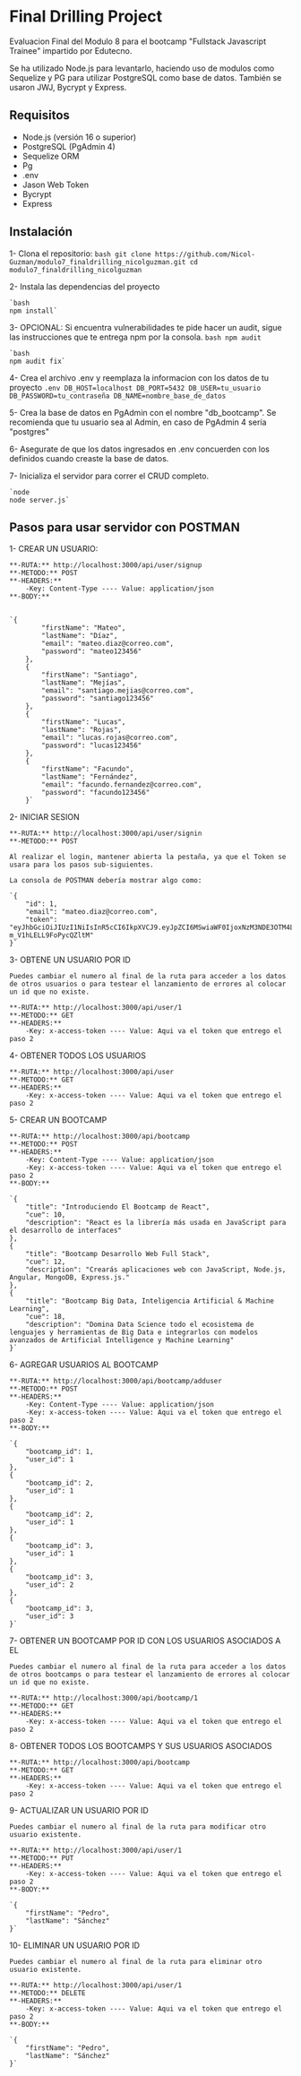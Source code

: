 # Final Drilling Project

Evaluacion Final del Modulo 8 para el bootcamp "Fullstack Javascript Trainee" impartido por Edutecno.

Se ha utilizado Node.js para levantarlo, haciendo uso de modulos como Sequelize y PG para utilizar PostgreSQL como base de datos. También se usaron JWJ, Bycrypt y Express.

## Requisitos

- Node.js (versión 16 o superior)
- PostgreSQL (PgAdmin 4)
- Sequelize ORM
- Pg
- .env
- Jason Web Token
- Bycrypt
- Express

## Instalación

1- Clona el repositorio:
   `bash
   git clone https://github.com/Nicol-Guzman/modulo7_finaldrilling_nicolguzman.git
   cd modulo7_finaldrilling_nicolguzman`

2- Instala las dependencias del proyecto
    
    `bash
    npm install`

3- OPCIONAL: Si encuentra vulnerabilidades  te pide hacer un audit, sigue las instrucciones que te entrega npm por la consola.
    `bash
    npm audit`

    `bash
    npm audit fix`

4- Crea el archivo .env y reemplaza la informacion con los datos de tu proyecto
    `.env
    DB_HOST=localhost
    DB_PORT=5432
    DB_USER=tu_usuario
    DB_PASSWORD=tu_contraseña
    DB_NAME=nombre_base_de_datos`

5- Crea la base de datos en PgAdmin con el nombre "db_bootcamp". Se recomienda que tu usuario sea al Admin, en caso de PgAdmin 4 sería "postgres"
     
6- Asegurate de que los datos ingresados en .env concuerden con los definidos cuando creaste la base de datos.

7- Inicializa el servidor para correr el CRUD completo.

    `node
    node server.js`

## Pasos para usar servidor con POSTMAN

1- CREAR UN USUARIO:
    
    **-RUTA:** http://localhost:3000/api/user/signup
    **-METODO:** POST
    **-HEADERS:**
        -Key: Content-Type ---- Value: application/json
    **-BODY:**
    
    
    `{
            "firstName": "Mateo",
            "lastName": "Díaz",
            "email": "mateo.diaz@correo.com",
            "password": "mateo123456"
        },
        {
            "firstName": "Santiago",
            "lastName": "Mejías",
            "email": "santiago.mejias@correo.com",
            "password": "santiago123456"
        },
        {
            "firstName": "Lucas",
            "lastName": "Rojas",
            "email": "lucas.rojas@correo.com",
            "password": "lucas123456"
        },
        {
            "firstName": "Facundo",
            "lastName": "Fernández",
            "email": "facundo.fernandez@correo.com",
            "password": "facundo123456"
        }`

2- INICIAR SESION

    **-RUTA:** http://localhost:3000/api/user/signin
    **-METODO:** POST
    
    Al realizar el login, mantener abierta la pestaña, ya que el Token se usara para los pasos sub-siguientes.

    La consola de POSTMAN debería mostrar algo como:

    `{
        "id": 1,
        "email": "mateo.diaz@correo.com",
        "token": "eyJhbGciOiJIUzI1NiIsInR5cCI6IkpXVCJ9.eyJpZCI6MSwiaWF0IjoxNzM3NDE3OTM4LCJleHAiOjE3Mzc1MDQzMzh9.hevWgRFrtuBQ71LkeM1Vh4-m_V1hLELL9FoPycQZltM"
    }`

3- OBTENE UN USUARIO POR ID

    Puedes cambiar el numero al final de la ruta para acceder a los datos de otros usuarios o para testear el lanzamiento de errores al colocar un id que no existe.
    
    **-RUTA:** http://localhost:3000/api/user/1
    **-METODO:** GET
    **-HEADERS:**
        -Key: x-access-token ---- Value: Aqui va el token que entrego el paso 2
    
4- OBTENER TODOS LOS USUARIOS

    **-RUTA:** http://localhost:3000/api/user
    **-METODO:** GET
    **-HEADERS:**
        -Key: x-access-token ---- Value: Aqui va el token que entrego el paso 2

5- CREAR UN BOOTCAMP

    **-RUTA:** http://localhost:3000/api/bootcamp
    **-METODO:** POST
    **-HEADERS:**
        -Key: Content-Type ---- Value: application/json
        -Key: x-access-token ---- Value: Aqui va el token que entrego el paso 2
    **-BODY:**

    `{
        "title": "Introduciendo El Bootcamp de React",
        "cue": 10,
        "description": "React es la librería más usada en JavaScript para el desarrollo de interfaces"
    },
    {
        "title": "Bootcamp Desarrollo Web Full Stack",
        "cue": 12,
        "description": "Crearás aplicaciones web con JavaScript, Node.js, Angular, MongoDB, Express.js."
    },
    {
        "title": "Bootcamp Big Data, Inteligencia Artificial & Machine Learning",
        "cue": 18,
        "description": "Domina Data Science todo el ecosistema de lenguajes y herramientas de Big Data e integrarlos con modelos avanzados de Artificial Intelligence y Machine Learning"
    }`

6- AGREGAR USUARIOS AL BOOTCAMP

    **-RUTA:** http://localhost:3000/api/bootcamp/adduser
    **-METODO:** POST
    **-HEADERS:**
        -Key: Content-Type ---- Value: application/json
        -Key: x-access-token ---- Value: Aqui va el token que entrego el paso 2
    **-BODY:**

    `{
        "bootcamp_id": 1,
        "user_id": 1
    },
    {
        "bootcamp_id": 2,
        "user_id": 1
    },
    {
        "bootcamp_id": 2,
        "user_id": 1
    },
    {
        "bootcamp_id": 3,
        "user_id": 1
    },
    {
        "bootcamp_id": 3,
        "user_id": 2
    },
    {
        "bootcamp_id": 3,
        "user_id": 3
    }`

7- OBTENER UN BOOTCAMP POR ID CON LOS USUARIOS ASOCIADOS A EL

    Puedes cambiar el numero al final de la ruta para acceder a los datos de otros bootcamps o para testear el lanzamiento de errores al colocar un id que no existe.

    **-RUTA:** http://localhost:3000/api/bootcamp/1
    **-METODO:** GET
    **-HEADERS:**
        -Key: x-access-token ---- Value: Aqui va el token que entrego el paso 2
    
8- OBTENER TODOS LOS BOOTCAMPS Y SUS USUARIOS ASOCIADOS

    **-RUTA:** http://localhost:3000/api/bootcamp
    **-METODO:** GET
    **-HEADERS:**
        -Key: x-access-token ---- Value: Aqui va el token que entrego el paso 2

9- ACTUALIZAR UN USUARIO POR ID

    Puedes cambiar el numero al final de la ruta para modificar otro usuario existente.

    **-RUTA:** http://localhost:3000/api/user/1
    **-METODO:** PUT
    **-HEADERS:**
        -Key: x-access-token ---- Value: Aqui va el token que entrego el paso 2
    **-BODY:**
    
    `{
        "firstName": "Pedro",
        "lastName": "Sánchez"
    }`

10- ELIMINAR UN USUARIO POR ID

    Puedes cambiar el numero al final de la ruta para eliminar otro usuario existente.

    **-RUTA:** http://localhost:3000/api/user/1
    **-METODO:** DELETE
    **-HEADERS:**
        -Key: x-access-token ---- Value: Aqui va el token que entrego el paso 2
    **-BODY:**
    
    `{
        "firstName": "Pedro",
        "lastName": "Sánchez"
    }`
